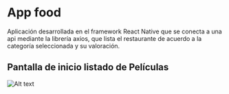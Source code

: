 # App food

Aplicación desarrollada en el framework React Native que se conecta a una api mediante la librería axios, que lista el restaurante de acuerdo a la categoría seleccionada y su valoración.

## Pantalla de inicio listado de Películas

![Alt text](https://github.com/elagosq/books-app/blob/main/home.png "Películas")